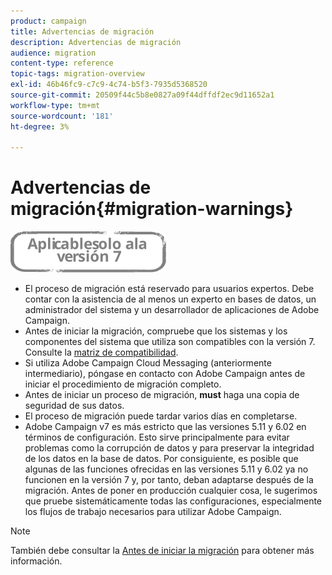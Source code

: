```yaml
---
product: campaign
title: Advertencias de migración
description: Advertencias de migración
audience: migration
content-type: reference
topic-tags: migration-overview
exl-id: 46b46fc9-c7c9-4c74-b5f3-7935d5368520
source-git-commit: 20509f44c5b8e0827a09f44dffdf2ec9d11652a1
workflow-type: tm+mt
source-wordcount: '181'
ht-degree: 3%

---
```


# Advertencias de migración{#migration-warnings}

![](../../assets/v7-only.svg)

* El proceso de migración está reservado para usuarios expertos. Debe contar con la asistencia de al menos un experto en bases de datos, un administrador del sistema y un desarrollador de aplicaciones de Adobe Campaign.
* Antes de iniciar la migración, compruebe que los sistemas y los componentes del sistema que utiliza son compatibles con la versión 7. Consulte la [matriz de compatibilidad](../../rn/using/compatibility-matrix.md).
* Si utiliza Adobe Campaign Cloud Messaging (anteriormente intermediario), póngase en contacto con Adobe Campaign antes de iniciar el procedimiento de migración completo.
* Antes de iniciar un proceso de migración, **must** haga una copia de seguridad de sus datos.
* El proceso de migración puede tardar varios días en completarse.
* Adobe Campaign v7 es más estricto que las versiones 5.11 y 6.02 en términos de configuración. Esto sirve principalmente para evitar problemas como la corrupción de datos y para preservar la integridad de los datos en la base de datos. Por consiguiente, es posible que algunas de las funciones ofrecidas en las versiones 5.11 y 6.02 ya no funcionen en la versión 7 y, por tanto, deban adaptarse después de la migración. Antes de poner en producción cualquier cosa, le sugerimos que pruebe sistemáticamente todas las configuraciones, especialmente los flujos de trabajo necesarios para utilizar Adobe Campaign.

>[!NOTE]
>
>También debe consultar la [Antes de iniciar la migración](../../migration/using/before-starting-migration.md) para obtener más información.

